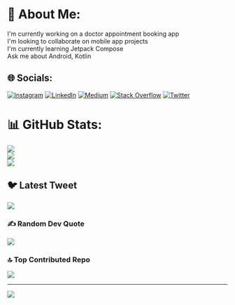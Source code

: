 # 💫 About Me:
I'm currently working on a doctor appointment booking app<br>I'm looking to collaborate on mobile app projects<br>I'm currently learning Jetpack Compose<br>Ask me about Android, Kotlin 


## 🌐 Socials:
[![Instagram](https://img.shields.io/badge/Instagram-%23E4405F.svg?logo=Instagram&logoColor=white)](https://instagram.com/nyae.dale) [![LinkedIn](https://img.shields.io/badge/LinkedIn-%230077B5.svg?logo=linkedin&logoColor=white)](https://linkedin.com/in/daley-nyae) [![Medium](https://img.shields.io/badge/Medium-12100E?logo=medium&logoColor=white)](https://medium.com/@daleynyae) [![Stack Overflow](https://img.shields.io/badge/-Stackoverflow-FE7A16?logo=stack-overflow&logoColor=white)](https://stackoverflow.com/users/user:11188588) [![Twitter](https://img.shields.io/badge/Twitter-%231DA1F2.svg?logo=Twitter&logoColor=white)](https://twitter.com/_dnyae) 


# 📊 GitHub Stats:
![](https://github-readme-stats.vercel.app/api?username=Nyae44&theme=dark&hide_border=false&include_all_commits=true&count_private=true)<br/>
![](https://github-readme-streak-stats.herokuapp.com/?user=Nyae44&theme=dark&hide_border=false)<br/>
![](https://github-readme-stats.vercel.app/api/top-langs/?username=Nyae44&theme=dark&hide_border=false&include_all_commits=true&count_private=true&layout=compact)

## 🐦 Latest Tweet
[![](https://gtce.itsvg.in/api?username=_dnyae)](https://github.com/VishwaGauravIn/github-twitter-card-embed)

### ✍️ Random Dev Quote
![](https://quotes-github-readme.vercel.app/api?type=horizontal&theme=radical)

### 🔝 Top Contributed Repo
![](https://github-contributor-stats.vercel.app/api?username=Nyae44&limit=5&theme=dark&combine_all_yearly_contributions=true)

---
[![](https://visitcount.itsvg.in/api?id=Nyae44&icon=0&color=0)](https://visitcount.itsvg.in)

<!-- Proudly created with GPRM ( https://gprm.itsvg.in ) -->

<!---
Nyae44/Nyae44 is a ✨ special ✨ repository because its `README.md` (this file) appears on your GitHub profile.
You can click the Preview link to take a look at your changes.
--->
